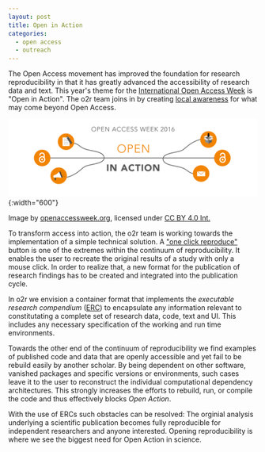 ```yaml
---
layout: post
title: Open in Action
categories:
  - open access
  - outreach
---
```


The Open Access movement has improved the foundation for research reproducibility in that it has greatly advanced the accessibility of research data and text. This year's theme for the [International Open Access Week](http://www.openaccessweek.org/) is "Open in Action". The o2r team joins in by creating [local awareness](https://www.uni-muenster.de/Publizieren/open-access/) for what may come beyond Open Access.

![OA week logo](/public/images/2016-10-24_oaweek.png){:width="600"}
<p class="attributionInlineImage">Image by <a href="http://openaccessweek.org" title="Open Access Week">openaccessweek.org</a>, licensed under <a href="https://creativecommons.org/licenses/by/4.0/" title="Creative Commons Attribution 4.0 International">CC BY 4.0 Int.</a></p>

To transform access into action, the o2r team is working towards the implementation of a simple technical solution. A ["one click reproduce"](http://pebesma.staff.ifgi.de/epic.pdf) button is one of the extremes within the continuum of reproducibility.
It enables the user to recreate the original results of a study with only a mouse click. In order to realize that, a new format for the publication of research findings has to be created and integrated into the publication cycle.

In o2r we envision a container format that implements the _executable research compendium_ ([ERC](http://presentations.copernicus.org/EGU2016-7396_presentation.pdf)) to encapsulate any information relevant to constitutating a complete set of research data, code, text and UI. This includes any necessary specification of the working and run time environments.

Towards the other end of the continuum of reproducibility we find examples of published code and data that are openly accessible and yet fail to be rebuild easily by another scholar. By being dependent on other software, vanished packages and specific versions or environments, such cases leave it to the user to reconstruct the individual computational dependency architectures.
This strongly increases the efforts to rebuild, run, or compile the code and thus effectively blocks *Open Action*.

With the use of ERCs such obstacles can be resolved: The orginial analysis underlying a scientific publication becomes fully reproducible for independent researchers and anyone interested.
Opening reproducibility is where we see the biggest need for Open Action in science.
